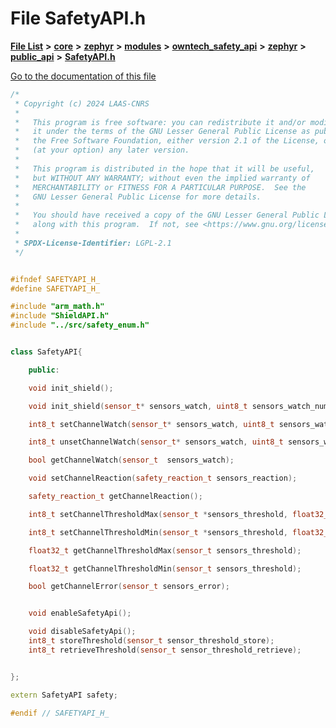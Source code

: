

# File SafetyAPI.h

[**File List**](files.md) **>** [**core**](dir_771164b9325b04f1442f7a3ffa8ecb89.md) **>** [**zephyr**](dir_09002e7ce91f09aeb040dfd1861a47f4.md) **>** [**modules**](dir_6d0fb8ab814c517e7f155fb837e32f72.md) **>** [**owntech\_safety\_api**](dir_6577260132b49845d494a112d8acd7c7.md) **>** [**zephyr**](dir_2f6071fc869091a6d1e6d7b806fecbf0.md) **>** [**public\_api**](dir_08eec7c34983a0acd3982b6352a40f84.md) **>** [**SafetyAPI.h**](SafetyAPI_8h.md)

[Go to the documentation of this file](SafetyAPI_8h.md)


```C++
/*
 * Copyright (c) 2024 LAAS-CNRS
 *
 *   This program is free software: you can redistribute it and/or modify
 *   it under the terms of the GNU Lesser General Public License as published by
 *   the Free Software Foundation, either version 2.1 of the License, or
 *   (at your option) any later version.
 *
 *   This program is distributed in the hope that it will be useful,
 *   but WITHOUT ANY WARRANTY; without even the implied warranty of
 *   MERCHANTABILITY or FITNESS FOR A PARTICULAR PURPOSE.  See the
 *   GNU Lesser General Public License for more details.
 *
 *   You should have received a copy of the GNU Lesser General Public License
 *   along with this program.  If not, see <https://www.gnu.org/licenses/>.
 *
 * SPDX-License-Identifier: LGPL-2.1
 */


#ifndef SAFETYAPI_H_
#define SAFETYAPI_H_

#include "arm_math.h"
#include "ShieldAPI.h"
#include "../src/safety_enum.h"


class SafetyAPI{

    public:

    void init_shield();

    void init_shield(sensor_t* sensors_watch, uint8_t sensors_watch_number);

    int8_t setChannelWatch(sensor_t* sensors_watch, uint8_t sensors_watch_number);

    int8_t unsetChannelWatch(sensor_t* sensors_watch, uint8_t sensors_watch_number);

    bool getChannelWatch(sensor_t  sensors_watch);

    void setChannelReaction(safety_reaction_t sensors_reaction);

    safety_reaction_t getChannelReaction();

    int8_t setChannelThresholdMax(sensor_t *sensors_threshold, float32_t *threshold_max, uint8_t sensors_threshold_number);

    int8_t setChannelThresholdMin(sensor_t *sensors_threshold, float32_t *threshold_min, uint8_t sensors_threshold_number);

    float32_t getChannelThresholdMax(sensor_t sensors_threshold);

    float32_t getChannelThresholdMin(sensor_t sensors_threshold);

    bool getChannelError(sensor_t sensors_error);


    void enableSafetyApi();

    void disableSafetyApi();
    int8_t storeThreshold(sensor_t sensor_threshold_store);
    int8_t retrieveThreshold(sensor_t sensor_threshold_retrieve);


};

extern SafetyAPI safety;

#endif // SAFETYAPI_H_
```


